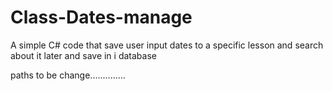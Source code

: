 # Class-Dates-manage
A simple C# code that save user input dates to a specific lesson and search about it later and save in i database 


paths to be change..............
